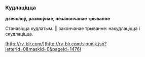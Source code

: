 ### Кудлаціцца
**дзеяслоў, размоўнае, незакончанае трыванне**

Станавіцца кудлатым. || закончанае трыванне: накудлаціцца і скудлаціцца.

<a rel="author">[http://rv-blr.com/](http://rv-blr.com/slounik.jsp?letterId=0&maskId=0&pageId=1476)</a>
